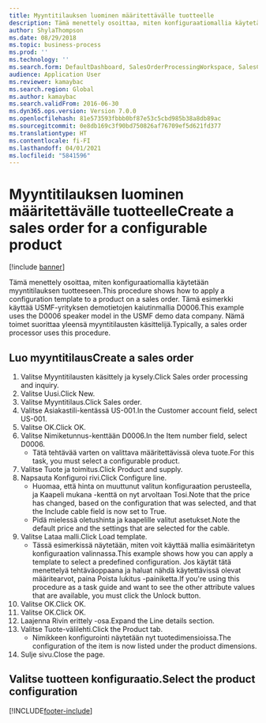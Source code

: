 ```yaml
---
title: Myyntitilauksen luominen määritettävälle tuotteelle
description: Tämä menettely osoittaa, miten konfiguraatiomallia käytetään myyntitilauksen tuotteeseen.
author: ShylaThompson
ms.date: 08/29/2018
ms.topic: business-process
ms.prod: ''
ms.technology: ''
ms.search.form: DefaultDashboard, SalesOrderProcessingWorkspace, SalesCreateOrder, SalesTable, PCRuntimeConfigurator, PCTemplateConfigurationSelection
audience: Application User
ms.reviewer: kamaybac
ms.search.region: Global
ms.author: kamaybac
ms.search.validFrom: 2016-06-30
ms.dyn365.ops.version: Version 7.0.0
ms.openlocfilehash: 81e573593fbbb0bf87e53c5cbd985b38a8db89ac
ms.sourcegitcommit: 0e8db169c3f90bd750826af76709ef5d621fd377
ms.translationtype: HT
ms.contentlocale: fi-FI
ms.lasthandoff: 04/01/2021
ms.locfileid: "5841596"
---
```

# <a name="create-a-sales-order-for-a-configurable-product"></a><span data-ttu-id="cc4c9-103">Myyntitilauksen luominen määritettävälle tuotteelle</span><span class="sxs-lookup"><span data-stu-id="cc4c9-103">Create a sales order for a configurable product</span></span>

[!include [banner](../../includes/banner.md)]

<span data-ttu-id="cc4c9-104">Tämä menettely osoittaa, miten konfiguraatiomallia käytetään myyntitilauksen tuotteeseen.</span><span class="sxs-lookup"><span data-stu-id="cc4c9-104">This procedure shows how to apply a configuration template to a product on a sales order.</span></span> <span data-ttu-id="cc4c9-105">Tämä esimerkki käyttää USMF-yrityksen demotietojen kaiutinmallia D0006.</span><span class="sxs-lookup"><span data-stu-id="cc4c9-105">This example uses the D0006 speaker model in the USMF demo data company.</span></span> <span data-ttu-id="cc4c9-106">Nämä toimet suorittaa yleensä myyntitilausten käsittelijä.</span><span class="sxs-lookup"><span data-stu-id="cc4c9-106">Typically, a sales order processor uses this procedure.</span></span>


## <a name="create-a-sales-order"></a><span data-ttu-id="cc4c9-107">Luo myyntitilaus</span><span class="sxs-lookup"><span data-stu-id="cc4c9-107">Create a sales order</span></span>
1. <span data-ttu-id="cc4c9-108">Valitse Myyntitilausten käsittely ja kysely.</span><span class="sxs-lookup"><span data-stu-id="cc4c9-108">Click Sales order processing and inquiry.</span></span>
2. <span data-ttu-id="cc4c9-109">Valitse Uusi.</span><span class="sxs-lookup"><span data-stu-id="cc4c9-109">Click New.</span></span>
3. <span data-ttu-id="cc4c9-110">Valitse Myyntitilaus.</span><span class="sxs-lookup"><span data-stu-id="cc4c9-110">Click Sales order.</span></span>
4. <span data-ttu-id="cc4c9-111">Valitse Asiakastili-kentässä US-001.</span><span class="sxs-lookup"><span data-stu-id="cc4c9-111">In the Customer account field, select US-001.</span></span> 
5. <span data-ttu-id="cc4c9-112">Valitse OK.</span><span class="sxs-lookup"><span data-stu-id="cc4c9-112">Click OK.</span></span>
6. <span data-ttu-id="cc4c9-113">Valitse Nimiketunnus-kenttään D0006.</span><span class="sxs-lookup"><span data-stu-id="cc4c9-113">In the Item number field, select D0006.</span></span>
    * <span data-ttu-id="cc4c9-114">Tätä tehtävää varten on valittava määritettävissä oleva tuote.</span><span class="sxs-lookup"><span data-stu-id="cc4c9-114">For this task, you must select a configurable product.</span></span>  
7. <span data-ttu-id="cc4c9-115">Valitse Tuote ja toimitus.</span><span class="sxs-lookup"><span data-stu-id="cc4c9-115">Click Product and supply.</span></span>
8. <span data-ttu-id="cc4c9-116">Napsauta Konfiguroi rivi.</span><span class="sxs-lookup"><span data-stu-id="cc4c9-116">Click Configure line.</span></span>
    * <span data-ttu-id="cc4c9-117">Huomaa, että hinta on muuttunut valitun konfiguraation perusteella, ja Kaapeli mukana -kenttä on nyt arvoltaan Tosi.</span><span class="sxs-lookup"><span data-stu-id="cc4c9-117">Note that the price has changed, based on the configuration that was selected, and that the Include cable field is now set to True.</span></span>  
    * <span data-ttu-id="cc4c9-118">Pidä mielessä oletushinta ja kaapelille valitut asetukset.</span><span class="sxs-lookup"><span data-stu-id="cc4c9-118">Note the default price and the settings that are selected for the cable.</span></span>  
9. <span data-ttu-id="cc4c9-119">Valitse Lataa malli.</span><span class="sxs-lookup"><span data-stu-id="cc4c9-119">Click Load template.</span></span>
    * <span data-ttu-id="cc4c9-120">Tässä esimerkissä näytetään, miten voit käyttää mallia esimääritetyn konfiguraation valinnassa.</span><span class="sxs-lookup"><span data-stu-id="cc4c9-120">This example shows how you can apply a template to select a predefined configuration.</span></span> <span data-ttu-id="cc4c9-121">Jos käytät tätä menettelyä tehtäväoppaana ja haluat nähdä käytettävissä olevat määritearvot, paina Poista lukitus -painiketta.</span><span class="sxs-lookup"><span data-stu-id="cc4c9-121">If you're using this procedure as a task guide and want to see the other attribute values that are available, you must click the Unlock button.</span></span>  
10. <span data-ttu-id="cc4c9-122">Valitse OK.</span><span class="sxs-lookup"><span data-stu-id="cc4c9-122">Click OK.</span></span>
11. <span data-ttu-id="cc4c9-123">Valitse OK.</span><span class="sxs-lookup"><span data-stu-id="cc4c9-123">Click OK.</span></span>
12. <span data-ttu-id="cc4c9-124">Laajenna Rivin erittely -osa.</span><span class="sxs-lookup"><span data-stu-id="cc4c9-124">Expand the Line details section.</span></span>
13. <span data-ttu-id="cc4c9-125">Valitse Tuote-välilehti.</span><span class="sxs-lookup"><span data-stu-id="cc4c9-125">Click the Product tab.</span></span>
    * <span data-ttu-id="cc4c9-126">Nimikkeen konfigurointi näytetään nyt tuotedimensioissa.</span><span class="sxs-lookup"><span data-stu-id="cc4c9-126">The configuration of the item is now listed under the product dimensions.</span></span>  
14. <span data-ttu-id="cc4c9-127">Sulje sivu.</span><span class="sxs-lookup"><span data-stu-id="cc4c9-127">Close the page.</span></span>

## <a name="select-the-product-configuration"></a><span data-ttu-id="cc4c9-128">Valitse tuotteen konfiguraatio.</span><span class="sxs-lookup"><span data-stu-id="cc4c9-128">Select the product configuration</span></span>



[!INCLUDE[footer-include](../../../includes/footer-banner.md)]